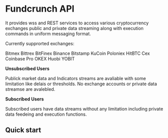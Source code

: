 # Fundcrunch API
It provides wss and REST services to access various cryptocurrency exchanges public and private data streaming along with execution commands in uniform messaging format.

Currently supprorted exchanges: 

Bitmex Bittrex BitFinex Binance Bitstamp KuCoin Poloniex HitBTC Cex Coinbase Pro OKEX Huobi YOBIT

**Unsubscribed Users**

Publick market data and Indicators streams are avaliable with some limitation like delais or thresholds. No exchange accounts or private data streamse are avalebled.  

**Subscribed Users**

Subscribed users have data streams without any limitation including private data feedeing and execution functions. 

## Quick start



